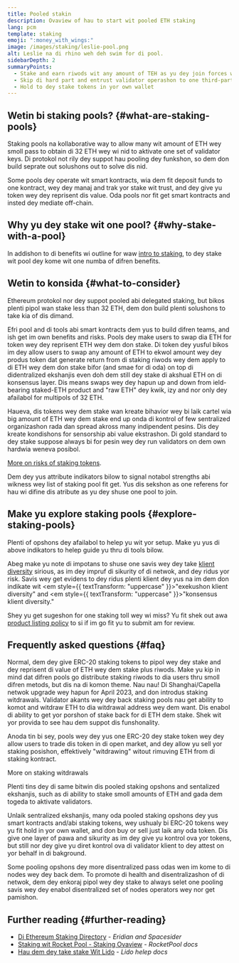 ```yaml
---
title: Pooled stakin
description: Ovaview of hau to start wit pooled ETH staking
lang: pcm
template: staking
emoji: ":money_with_wings:"
image: /images/staking/leslie-pool.png
alt: Leslie na di rhino weh deh swim for di pool.
sidebarDepth: 2
summaryPoints:
  - Stake and earn riwods wit any amount of TEH as yu dey join forces wit odas
  - Skip di hard part and entrust validator operashon to one third-party
  - Hold to dey stake tokens in yor own wallet
---
```


## Wetin bi staking pools? {#what-are-staking-pools}

Staking pools na kollaborative way to allow many wit amount of ETH wey smoll pass to obtain di 32 ETH wey wi nid to aktivate one set of validator keys. Di protokol not rily dey suppot hau pooling dey funkshon, so dem don build seprate out solushons out to solve dis nid.

Some pools dey operate wit smart kontracts, wia dem fit deposit funds to one kontract, wey dey manaj and trak yor stake wit trust, and dey give yu token wey dey reprisent dis value. Oda pools nor fit get smart kontracts and insted dey mediate off-chain.

## Why yu dey stake wit one pool? {#why-stake-with-a-pool}

In addishon to di benefits wi outline for waw [intro to staking](/staking/), to dey stake wit pool dey kome wit one numba of difren benefits.

<CardGrid>
  <Card title="Smoll tins wey nor fit make yu enta" emoji="🐟" description="Not a whale? No problem. Most staking pools let you stake virtually any amount of ETH by joining forces with other stakers, unlike staking solo which requires 32 ETH." />
  <Card title="Make yu put money tuday" emoji=":stopwatch:" description="Staking with a pool is as easy as a token swap. No need to worry about hardware setup and node maintenance. Pools allow you to deposit your ETH which enables node operators to run validators. Rewards are then distributed to contributors minus a fee for node operations." />
  <Card title="Staking tokens" emoji=":droplet:" description="Many staking pools provide a token that represents a claim on your staked ETH and the rewards it generates. This allows you to make use of your staked ETH, e.g. as collateral in DeFi applications." />
</CardGrid>

<StakingComparison page="pools" />

## Wetin to konsida {#what-to-consider}

Ethereum protokol nor dey suppot pooled abi delegated staking, but bikos plenti pipol wan stake less than 32 ETH, dem don build plenti solushons to take kia of dis dimand.

Efri pool and di tools abi smart kontracts dem yus to build difren teams, and ish get im own benefits and risks. Pools dey make users to swap dia ETH for token wey dey reprisent ETH wey dem don stake. Di token dey yusful bikos im dey allow users to swap any amount of ETH to ekwol amount wey dey produs token dat generate return from di staking riwods wey dem apply to di ETH wey dem don stake bifor (and smae for di oda) on top di didentralized ekshanjis even doh dem still dey stake di akshual ETH on di konsensus layer. Dis means swaps wey dey hapun up and down from ield-bearing staked-ETH product and "raw ETH" dey kwik, izy and nor only dey afailabol for multipols of 32 ETH.

Haueva, dis tokens wey dem stake wan kreate bihavior wey bi laik cartel wia big amount of ETH wey dem stake end up onda di kontrol of few sentralized organizashon rada dan spread akross many indipendent pesins. Dis dey kreate kondishons for sensorship abi value ekstrashon. Di gold standard to dey stake suppose always bi for pesin wey dey run validators on dem own hardwia weneva posibol.

[More on risks of staking tokens](https://notes.ethereum.org/@djrtwo/risks-of-lsd).

Dem dey yus attribute indikators bilow to signal notabol strengths abi wikness wey list of staking pool fit get. Yus dis sekshon as one referens for hau wi difine dis atribute as yu dey shuse one pool to join.

<StakingConsiderations page="pools" />

## Make yu explore staking pools {#explore-staking-pools}

Plenti of opshons dey afailabol to helep yu wit yor setup. Make yu yus di above indikators to helep guide yu thru di tools bilow.

<ProductDisclaimer />

<StakingProductsCardGrid category="pools" />

Abeg make yu note di impotans to shuse one savis wey dey take [klient diversity](/developers/docs/nodes-and-clients/client-diversity/) sirious, as im dey impruf di sikurity of di netwok, and dey ridus yor risk. Savis wey get evidens to dey ridus plenti klient dey yus na im dem don indikate wit <em style={{ textTransform: "uppercase" }}>"exekushon klient diversity"</em> and <em style={{ textTransform: "uppercase" }}>"konsensus klient diversity."</em>

Shey yu get sugeshon for one staking toll wey wi miss? Yu fit shek out awa [product listing policy](/contributing/adding-staking-products/) to si if im go fit yu to submit am for review.

## Frequently asked questions {#faq}

<ExpandableCard title="Hau I fit earn riwods?">
Normal, dem dey give ERC-20 staking tokens to pipol wey dey stake and dey reprisent di value of ETH wey dem stake plus riwods. Make yu kip in mind dat difren pools go distribute staking riwods to dia users thru smoll difren metods, but dis na di komon theme.
</ExpandableCard>

<ExpandableCard title="Wen I fit witdraw my stake?">
Nau nau! Di Shanghai/Capella netwok upgrade wey hapun for April 2023, and don introdus staking witdrawals. Validator akants wey dey back staking pools nau get ability to komot and witdraw ETH to dia witdrawal address wey dem want. Dis enabol di ability to get yor porshon of stake back for di ETH dem stake. Shek wit yor provida to see hau dem suppot dis funshonality.

Anoda tin bi sey, pools wey dey yus one ERC-20 dey stake token wey dey allow users to trade dis token in di open market, and dey allow yu sell yor staking posishon, effektively "witdrawing" witout rimuving ETH from di staking kontract.

<ButtonLink href="/staking/withdrawals/">More on staking witdrawals</ButtonLink>
</ExpandableCard>

<ExpandableCard title="Shey dis dey difren from staking wit my ekshanj?">
Plenti tins dey di same bitwin dis pooled staking opshons and sentalized ekshanjis, such as di ability to stake smoll amounts of ETH and gada dem togeda to aktivate validators.

Unlaik sentralized ekshanjis, many oda pooled staking opshons dey yus smart kontracts and/abi staking tokens, wey ushualy bi ERC-20 tokens wey yu fit hold in yor own wallet, and don buy or sell just laik any oda token. Dis give one layer of pawa and sikurity as im dey give yu kontrol ova yor tokens, but still nor dey give yu diret kontrol ova di validator klient to dey attest on yor behalf in di bakground.

Some pooling opshons dey more disentralized pass odas wen im kome to di nodes wey dey back dem. To promote di health and disentralizashon of di netwok, dem dey enkoraj pipol wey dey stake to always selet one pooling savis wey dey enabol disentralized set of nodes operators wey nor get pamishon.
</ExpandableCard>

## Further reading {#further-reading}

- [Di Ethereum Staking Directory](https://www.staking.directory/) - _Eridian and Spacesider_
- [Staking wit Rocket Pool - Staking Ovaview](https://docs.rocketpool.net/guides/staking/overview.html) - _RocketPool docs_
- [Hau dem dey take stake Wit Lido](https://help.lido.fi/en/collections/2947324-staking-ethereum-with-lido) - _Lido helep docs_
